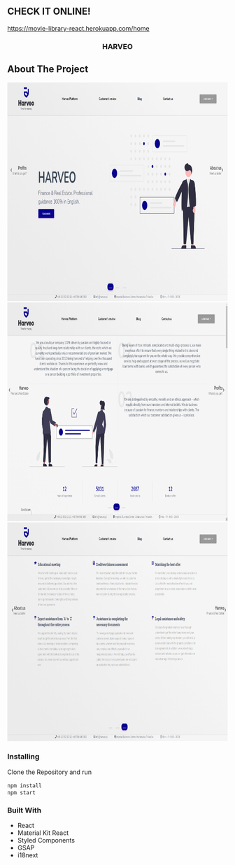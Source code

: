 ## CHECK IT ONLINE!

https://movie-library-react.herokuapp.com/home

<p align="center">
  <h3 align="center">HARVEO</h3>
</p>

## About The Project

<img src="./readme-images/1.png" alt="img1" width="1000" height="500">
<br>
<img src="./readme-images/2.png" alt="img2" width="1000" height="500">
<br>
<img src="./readme-images/3.png" alt="img3" width="1000" height="500">
<br>

### Installing

Clone the Repository and run

```
npm install
npm start
```

### Built With

-  React
-  Material Kit React
-  Styled Components
-  GSAP
-  i18next
